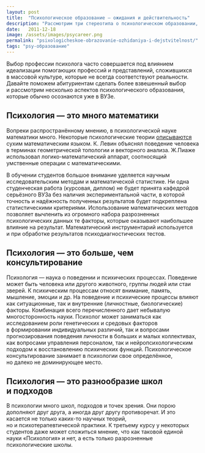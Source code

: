 ```yaml
---
layout: post
title:  "Психологическое образование — ожидания и действительность"
description: "Рассмотрим три стереотипа о психологическом образовании, которые не соответствуют действительности."
date:   2011-12-18			 
image: /assets/images/psycareer.png
permalink: "psixologicheskoe-obrazovanie-ozhidaniya-i-dejstvitelnost/"
tags: "psy-образование"
---
```


<p>Выбор профессии психолога часто совершается под влиянием идеализации помогающих профессий и&nbsp;представлений, сложившихся в&nbsp;массовой культуре, которые не&nbsp;всегда соответствуют реальности. Давайте поможем абитуриентам сделать более взвешенный выбор и&nbsp;рассмотрим несколько аспектов психологического образования, которые обычно осознаются уже в&nbsp;ВУЗе.</p>
<h2>Психология&nbsp;— это много математики</h2>
<p>Вопреки распространённому мнению, в&nbsp;психологической науке математики много. Некоторые психологические теории <a href="http://sites.google.com/site/umkmatematosnovyps/home/rodionov-m/matematiko-statisticeskie-metody-resenia-eksperimentalnyh-psihologiceskih-zadac/glava-1-matematika-i-psihologia" title="Роль математических методов в развитии психологии">описываются</a> сухим математическим языком. К.&nbsp;Левин объяснял поведение человека в&nbsp;терминах геометрической топологии и&nbsp;векторного анализа. Ж.Пиаже использовал логико-математический аппарат, соотносящий умственные операции с&nbsp;математическими.</p>
<p>В&nbsp;обучении студентов большое внимание уделяется научным исследовательским методам и&nbsp;математической статистике. Ни&nbsp;одна студенческая работа (курсовая, диплом) не&nbsp;будет принята кафедрой серьёзного ВУЗа без наличия экспериментальной части, в&nbsp;которой точность и&nbsp;надёжность полученных результатов будет подкреплена статистическими критериями. Использование математических методов позволяет вычленить из&nbsp;огромного набора разрозненных психологических данных те&nbsp;факторы, которые оказывают наибольшее влияние на&nbsp;результат. Математический инструментарий используется и&nbsp;при обработке результатов психодиагностических тестов.</p>
<h2>Психология&nbsp;— это больше, чем консультирование</h2>
<p>Психология&nbsp;— наука о&nbsp;поведении и&nbsp;психических процессах. Поведение может быть человека или другого животного, группы людей или стаи зверей. К&nbsp;психическим процессам относят внимание, память, мышление, эмоции и&nbsp;др. На&nbsp;поведение и&nbsp;психические процессы влияют как ситуационные, так и&nbsp;внутренние (личностные, биологические) факторы. Комбинация всего перечисленного дает небывалую многосторонность науки. Психолог может заниматься как исследованием роли генетических и&nbsp;средовых факторов в&nbsp;формировании индивидуальных различий, так и&nbsp;вопросами прогнозирования поведения личности в&nbsp;больших и&nbsp;малых коллективах, как вопросами управления персоналом, так и&nbsp;нейропсихологическим подходом к&nbsp;восстановлению психических функций. Психологическое консультирование занимает в&nbsp;психологии свое определённое, но&nbsp;далеко не&nbsp;доминирующее место.</p>
<h2>Психология&nbsp;— это разнообразие школ и&nbsp;подходов</h2>
<p>В&nbsp;психологии много школ, подходов и&nbsp;точек зрения. Они порою дополняют друг друга, а&nbsp;иногда друг другу противоречат. И&nbsp;это касается не&nbsp;только каких-то научных теорий, но&nbsp;и&nbsp;психотерапевтической практики. К&nbsp;третьему курсу у&nbsp;некоторых студентов даже может сложиться мнение, что как таковой единой науки «Психология» и&nbsp;нет, а&nbsp;есть только разрозненные психологические школы.</p>